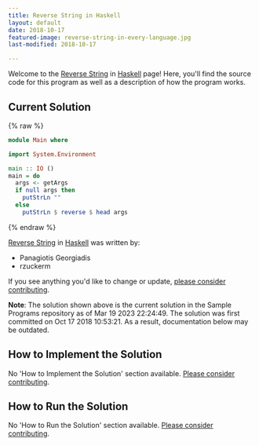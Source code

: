 ```yaml
---
title: Reverse String in Haskell
layout: default
date: 2018-10-17
featured-image: reverse-string-in-every-language.jpg
last-modified: 2018-10-17

---
```


Welcome to the [Reverse String](https://sampleprograms.io/projects/reverse-string) in [Haskell](https://sampleprograms.io/languages/haskell) page! Here, you'll find the source code for this program as well as a description of how the program works.

## Current Solution

{% raw %}

```haskell
module Main where

import System.Environment

main :: IO ()
main = do
  args <- getArgs
  if null args then
    putStrLn ""
  else
    putStrLn $ reverse $ head args
```

{% endraw %}

[Reverse String](https://sampleprograms.io/projects/reverse-string) in [Haskell](https://sampleprograms.io/languages/haskell) was written by:

- Panagiotis Georgiadis
- rzuckerm

If you see anything you'd like to change or update, [please consider contributing](https://github.com/TheRenegadeCoder/sample-programs).

**Note**: The solution shown above is the current solution in the Sample Programs repository as of Mar 19 2023 22:24:49. The solution was first committed on Oct 17 2018 10:53:21. As a result, documentation below may be outdated.

## How to Implement the Solution

No 'How to Implement the Solution' section available. [Please consider contributing](https://github.com/TheRenegadeCoder/sample-programs-website).

## How to Run the Solution

No 'How to Run the Solution' section available. [Please consider contributing](https://github.com/TheRenegadeCoder/sample-programs-website).